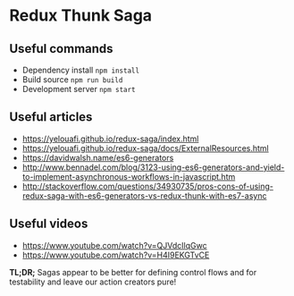 # Redux Thunk Saga

## Useful commands
* Dependency install `npm install`
* Build source `npm run build`
* Development server `npm start`

## Useful articles
* https://yelouafi.github.io/redux-saga/index.html
* https://yelouafi.github.io/redux-saga/docs/ExternalResources.html
* https://davidwalsh.name/es6-generators
* http://www.bennadel.com/blog/3123-using-es6-generators-and-yield-to-implement-asynchronous-workflows-in-javascript.htm
* http://stackoverflow.com/questions/34930735/pros-cons-of-using-redux-saga-with-es6-generators-vs-redux-thunk-with-es7-async

## Useful videos
* https://www.youtube.com/watch?v=QJVdcIlqGwc
* https://www.youtube.com/watch?v=H4I9EKGTvCE

**TL;DR;** Sagas appear to be better for defining control flows and for testability and leave our action creators pure!
